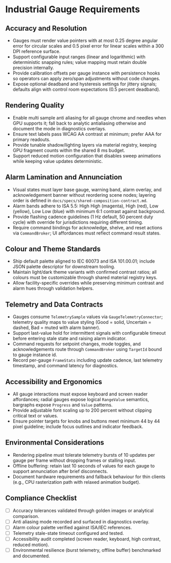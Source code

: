 # Industrial Gauge Requirements

## Accuracy and Resolution
- Gauges must render value pointers with at most 0.25 degree angular error for circular scales and 0.5 pixel error for linear scales within a 300 DPI reference surface.
- Support configurable input ranges (linear and logarithmic) with deterministic snapping rules; value mapping must retain double precision internally.
- Provide calibration offsets per gauge instance with persistence hooks so operators can apply zero/span adjustments without code changes.
- Expose optional deadband and hysteresis settings for jittery signals; defaults align with control room expectations (0.5 percent deadband).

## Rendering Quality
- Enable multi sample anti aliasing for all gauge chrome and needles when GPU supports it; fall back to analytic antialiasing otherwise and document the mode in diagnostics overlays.
- Ensure text labels pass WCAG AA contrast at minimum; prefer AAA for primary readouts.
- Provide tunable shadow/lighting layers via material registry, keeping GPU fragment counts within the shared 8 ms budget.
- Support reduced motion configuration that disables sweep animations while keeping value updates deterministic.

## Alarm Lamination and Annunciation
- Visual states must layer base gauge, warning band, alarm overlay, and acknowledgement banner without reordering scene nodes; layering order is defined in `docs/specs/shared-composition-contract.md`.
- Alarm bands adhere to ISA 5.5: High High (magenta), High (red), Low (yellow), Low Low (blue) with minimum 6:1 contrast against background.
- Provide flashing cadence guidelines (1 Hz default, 50 percent duty cycle) with override for jurisdictions requiring different timing.
- Require command bindings for acknowledge, shelve, and reset actions via `CommandBroker`; UI affordances must reflect command result states.

## Colour and Theme Standards
- Ship default palette aligned to IEC 60073 and ISA 101.00.01; include JSON palette descriptor for downstream tooling.
- Maintain light/dark theme variants with confirmed contrast ratios; all colours must be customizable through shared material registry keys.
- Allow facility-specific overrides while preserving minimum contrast and alarm hues through validation helpers.

## Telemetry and Data Contracts
- Gauges consume `TelemetrySample` values via `GaugeTelemetryConnector`; telemetry quality maps to value styling (Good = solid, Uncertain = dashed, Bad = muted with alarm banner).
- Support last-value hold for intermittent signals with configurable timeout before entering stale state and raising alarm indicator.
- Command requests for setpoint changes, mode toggles, and acknowledgements route through `CommandBroker` using `TargetId` bound to gauge instance id.
- Record per-gauge `FrameStats` including update cadence, last telemetry timestamp, and command latency for diagnostics.

## Accessibility and Ergonomics
- All gauge interactions must expose keyboard and screen reader affordances; radial gauges expose logical `RangeValue` semantics, bargraphs expose `Progress` and `Value` patterns.
- Provide adjustable font scaling up to 200 percent without clipping critical text or values.
- Ensure pointer targets for knobs and buttons meet minimum 44 by 44 pixel guideline; include focus outlines and indicator feedback.

## Environmental Considerations
- Rendering pipeline must tolerate telemetry bursts of 10 updates per gauge per frame without dropping frames or stalling input.
- Offline buffering: retain last 10 seconds of values for each gauge to support annunciation after brief disconnects.
- Document hardware requirements and fallback behaviour for thin clients (e.g., CPU rasterization path with relaxed animation budget).

## Compliance Checklist
- [ ] Accuracy tolerances validated through golden images or analytical comparison.
- [ ] Anti aliasing mode recorded and surfaced in diagnostics overlay.
- [ ] Alarm colour palette verified against ISA/IEC references.
- [ ] Telemetry stale-state timeout configured and tested.
- [ ] Accessibility audit completed (screen reader, keyboard, high contrast, reduced motion).
- [ ] Environmental resilience (burst telemetry, offline buffer) benchmarked and documented.
